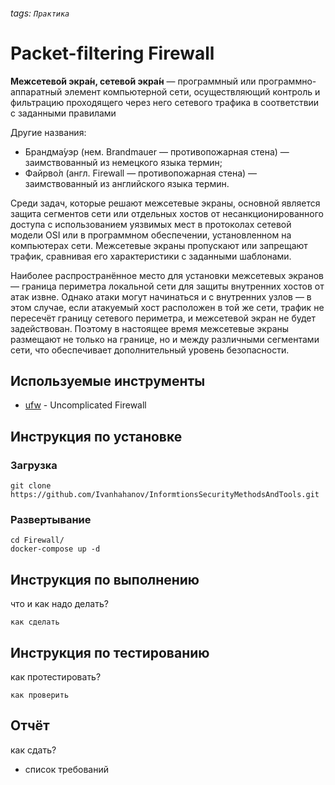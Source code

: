 ###### tags: `Практика`
# Packet-filtering Firewall
**Межсетево́й экра́н, сетево́й экра́н** — программный или программно-аппаратный элемент компьютерной сети, осуществляющий контроль и фильтрацию проходящего через него сетевого трафика в соответствии с заданными правилами

Другие названия:
* Брандма́уэр (нем. Brandmauer — противопожарная стена) — заимствованный из немецкого языка термин;
* Файрво́л (англ. Firewall — противопожарная стена) — заимствованный из английского языка термин.

Среди задач, которые решают межсетевые экраны, основной является защита сегментов сети или отдельных хостов от несанкционированного доступа с использованием уязвимых мест в протоколах сетевой модели OSI или в программном обеспечении, установленном на компьютерах сети. Межсетевые экраны пропускают или запрещают трафик, сравнивая его характеристики с заданными шаблонами.

Наиболее распространённое место для установки межсетевых экранов — граница периметра локальной сети для защиты внутренних хостов от атак извне. Однако атаки могут начинаться и с внутренних узлов — в этом случае, если атакуемый хост расположен в той же сети, трафик не пересечёт границу сетевого периметра, и межсетевой экран не будет задействован. Поэтому в настоящее время межсетевые экраны размещают не только на границе, но и между различными сегментами сети, что обеспечивает дополнительный уровень безопасности.
## Используемые инструменты
* [ufw](https://ru.wikipedia.org/wiki/Uncomplicated_Firewall) - Uncomplicated Firewall
## Инструкция по установке
### Загрузка
```
git clone https://github.com/Ivanhahanov/InformtionsSecurityMethodsAndTools.git
```
### Развертывание
```
cd Firewall/
docker-compose up -d
```
## Инструкция по выполнению
что и как надо делать?
```
как сделать
```
## Инструкция по тестированию
как протестировать?
```
как проверить
```
## Отчёт
как сдать?
* список требований
